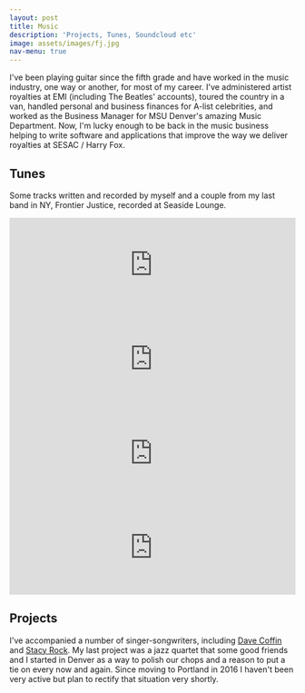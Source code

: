 ```yaml
---
layout: post
title: Music
description: 'Projects, Tunes, Soundcloud etc'
image: assets/images/fj.jpg
nav-menu: true
---
```


I've been playing guitar since the fifth grade and have worked in the music industry, one way or another, for most of my career. I've administered artist royalties at EMI (including The Beatles' accounts), toured the country in a van, handled personal and business finances for A-list celebrities, and worked as the Business Manager for MSU Denver's amazing Music Department. Now, I'm lucky enough to be back in the music business helping to write software and applications that improve the way we deliver royalties at SESAC / Harry Fox.

## Tunes

Some tracks written and recorded by myself and a couple from my last band in NY, Frontier Justice, recorded at Seaside Lounge.
<iframe width="100%" height="166" scrolling="no" frameborder="no" src="https://w.soundcloud.com/player/?url=https%3A//api.soundcloud.com/tracks/80875565&amp;color=ff5500&amp;auto_play=false&amp;hide_related=false&amp;show_comments=true&amp;show_user=true&amp;show_reposts=false"></iframe>

<iframe width="100%" height="166" scrolling="no" frameborder="no" src="https://w.soundcloud.com/player/?url=https%3A//api.soundcloud.com/tracks/80875458&amp;color=ff5500&amp;auto_play=false&amp;hide_related=false&amp;show_comments=true&amp;show_user=true&amp;show_reposts=false"></iframe>

<iframe width="100%" height="166" scrolling="no" frameborder="no" src="https://w.soundcloud.com/player/?url=https%3A//api.soundcloud.com/tracks/80784016&amp;color=ff5500&amp;auto_play=false&amp;hide_related=false&amp;show_comments=true&amp;show_user=true&amp;show_reposts=false"></iframe>

<iframe width="100%" height="166" scrolling="no" frameborder="no" src="https://w.soundcloud.com/player/?url=https%3A//api.soundcloud.com/tracks/80783673&amp;color=ff5500&amp;auto_play=false&amp;hide_related=false&amp;show_comments=true&amp;show_user=true&amp;show_reposts=false"></iframe>
<!-- You can hear some of my recordings on [Soundcloud](https://soundcloud.com/matthewrooney). -->

## Projects
I've accompanied a number of singer-songwriters, including [Dave Coffin](http://davecoffin.com/) and [Stacy Rock](http://stacyrock.com/). My last project was a jazz quartet that some good friends and I started in Denver as a way to polish our chops and a reason to put a tie on every now and again. Since moving to Portland in 2016 I haven't been very active but plan to rectify that situation very shortly.
